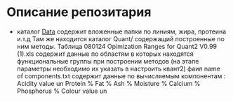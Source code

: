 # Описание репозитария
- каталог [Data](https://github.com/lalastepaska/Bruker/tree/master/Data)  содержит вложенные папки по линиям,
жира, протеина и.т.д
Там же находится каталог Quant/ содержащий построенные по ним методы.
Таблица  080124 Opimization Ranges for Quant2 V0.99 (1).xls содержит данные по областям в которых находятся функциональные группы при построении методов (на этапе параметры необходимо их указать в настроить квант2)
фаил name of components.txt содержит данные по вычисляемым компонентам :
Acidity value un
Protein %
Fat %
Ash %
Moisture %
Calcium	%
Phosphorus %
Colour value un
